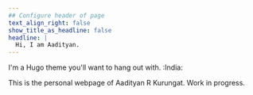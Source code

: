```yaml
---
## Configure header of page
text_align_right: false
show_title_as_headline: false
headline: |
  Hi, I am Aadityan. 
---
```


<!-- this is a subheadline -->
I'm a Hugo theme you'll want to hang out with. :India:

This is the personal webpage of Aadityan R Kurungat. Work in progress.
